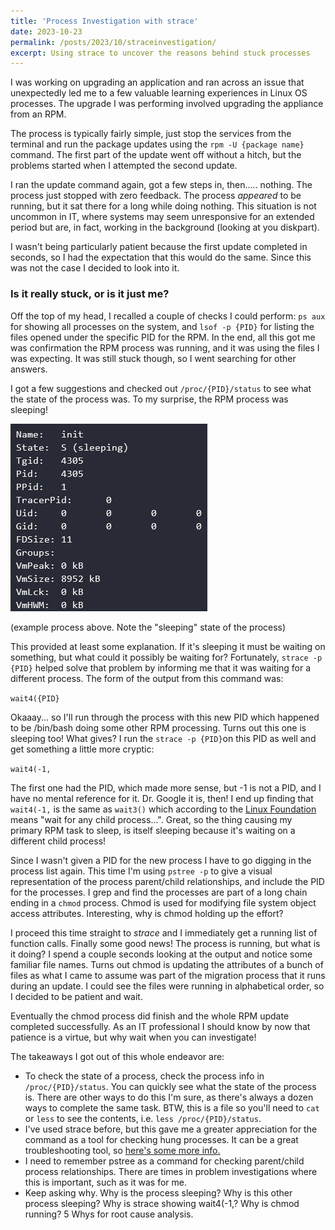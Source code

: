 ```yaml
---
title: 'Process Investigation with strace'
date: 2023-10-23
permalink: /posts/2023/10/straceinvestigation/
excerpt: Using strace to uncover the reasons behind stuck processes
---
```


I was working on upgrading an application and ran across an issue that unexpectedly led me to a few valuable learning experiences in Linux OS processes. The upgrade I was performing involved upgrading the appliance from an RPM.

The process is typically fairly simple, just stop the services from the terminal and run the package updates using the `rpm -U {package name}` command. The first part of the update went off without a hitch, but the problems started when I attempted the second update.

I ran the update command again, got a few steps in, then..... nothing. The process just stopped with zero feedback. The process *appeared* to be running, but it sat there for a long while doing nothing. This situation is not uncommon in IT, where systems may seem unresponsive for an extended period but are, in fact, working in the background (looking at you diskpart).

I wasn't being particularly patient because the first update completed in seconds, so I had the expectation that this would do the same. Since this was not the case I decided to look into it.

### Is it really stuck, or is it just me?
Off the top of my head, I recalled a couple of checks I could perform: `ps aux` for showing all processes on the system, and `lsof -p {PID}` for listing the files opened under the specific PID for the RPM. In the end, all this got me was confirmation the RPM process was running, and it was using the files I was expecting. It was still stuck though, so I went searching for other answers.

I got a few suggestions and checked out `/proc/{PID}/status` to see what the state of the process was. To my surprise, the RPM process was sleeping! 

![proc file process example](/images/posts/strace/LinuxProc1.jpg)

(example process above. Note the "sleeping" state of the process)

This provided at least some explanation. If it's sleeping it must be waiting on something, but what could it possibly be waiting for? Fortunately, `strace -p {PID}` helped solve that problem by informing me that it was waiting for a different process. The form of the output from this command was:

`wait4({PID}`

Okaaay... so I'll run through the process with this new PID which happened to be /bin/bash doing some other RPM processing. Turns out this one is sleeping too! What gives? I run the `strace -p {PID}`on this PID as well and get something a little more cryptic:

`wait4(-1,`

The first one had the PID, which made more sense, but -1 is not a PID, and I have no mental reference for it. Dr. Google it is, then! I end up finding that `wait4(-1,` is the same as `wait3()` which according to the [Linux Foundation](https://refspecs.linuxfoundation.org/LSB_1.3.0/gLSB/gLSB/baselib-wait4-2.html) means "wait for any child process...". Great, so the thing causing my primary RPM task to sleep, is itself sleeping because it's waiting on a different child process!

Since I wasn't given a PID for the new process I have to go digging in the process list again. This time I'm using `pstree -p` to give a visual representation of the process parent/child relationships, and include the PID for the processes. I grep and find the processes are part of a long chain ending in a `chmod` process. Chmod is used for modifying file system object access attributes. Interesting, why is chmod holding up the effort?

I proceed this time straight to *strace* and I immediately get a running list of function calls. Finally some good news! The process is running, but what is it doing? I spend a couple seconds looking at the output and notice some familiar file names. Turns out chmod is updating the attributes of a bunch of files as what I came to assume was part of the migration process that it runs during an update. I could see the files were running in alphabetical order, so I decided to be patient and wait.

Eventually the chmod process did finish and the whole RPM update completed successfully. As an IT professional I should know by now that patience is a virtue, but why wait when you can investigate!

The takeaways I got out of this whole endeavor are:
- To check the state of a process, check the process info in `/proc/{PID}/status`. You can quickly see what the state of the process is. There are other ways to do this I'm sure, as there's always a dozen ways to complete the same task. BTW, this is a file so you'll need to `cat` or `less` to see the contents, i.e. `less /proc/{PID}/status`.
- I've used strace before, but this gave me a greater appreciation for the command as a tool for checking hung processes. It can be a great troubleshooting tool, so [here's some more info.](https://strace.io/)
- I need to remember pstree as a command for checking parent/child process relationships. There are times in problem investigations where this is important, such as it was for me.
- Keep asking why. Why is the process sleeping? Why is this other process sleeping? Why is strace showing wait4(-1,? Why is chmod running? 5 Whys for root cause analysis.
